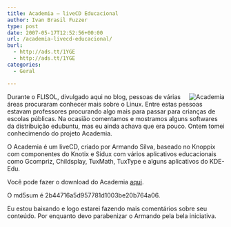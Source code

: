```yaml
---
title: Academia – liveCD Educacional
author: Ivan Brasil Fuzzer
type: post
date: 2007-05-17T12:52:56+00:00
url: /academia-livecd-educacional/
burl:
  - http://ads.tt/1YGE
  - http://ads.tt/1YGE
categories:
  - Geral

---
```

<img src='http://www.fuzzer.com.br/ubuntero/wp-content/uploads/2007/05/academia.jpg' alt='Academia' align="right" />Durante o FLISOL, divulgado aqui no blog, pessoas de várias áreas procuraram conhecer mais sobre o Linux. Entre estas pessoas estavam professores procurando algo mais para passar para crianças de escolas públicas. Na ocasião comentamos e mostramos alguns softwares da distribuição edubuntu, mas eu ainda achava que era pouco. Ontem tomei conhecimendo do projeto Academia.
  
O Academia é um liveCD, criado por Armando Silva, baseado no Knoppix com componentes do Knotix e Sidux com vários aplicativos educacionais como Gcompriz, Childsplay, TuxMath, TuxType e alguns aplicativos do KDE-Edu.
  
Você pode fazer o download do Academia [aqui][1].
  
O md5sum é 2b44716a5d957781d1003be20b764a06.
  
Eu estou baixando e logo estarei fazendo mais comentários sobre seu conteúdo. Por enquanto devo parabenizar o Armando pela bela iniciativa.

 [1]: http://sourceforge.net/project/downloading.php?group_id=24002&use_mirror=jaist&filename=ACADEMIA4.ISO&51393535